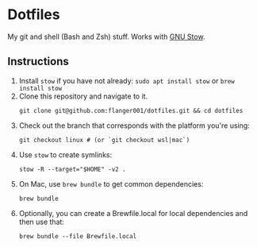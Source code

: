 # Dotfiles

My git and shell (Bash and Zsh) stuff. Works with [GNU Stow](https://www.gnu.org/software/stow/).

## Instructions

1. Install `stow` if you have not already: `sudo apt install stow` or `brew install stow`
1. Clone this repository and navigate to it.
    ```shell
    git clone git@github.com:flanger001/dotfiles.git && cd dotfiles
    ```
1. Check out the branch that corresponds with the platform you're using:
    ```shell
    git checkout linux # (or `git checkout wsl|mac`)
    ```
1. Use `stow` to create symlinks:
    ```shell
    stow -R --target="$HOME" -v2 .
    ```
1. On Mac, use `brew bundle` to get common dependencies:
    ```shell
    brew bundle
    ```
1. Optionally, you can create a Brewfile.local for local dependencies and then use that:
    ```shell
    brew bundle --file Brewfile.local
    ```
